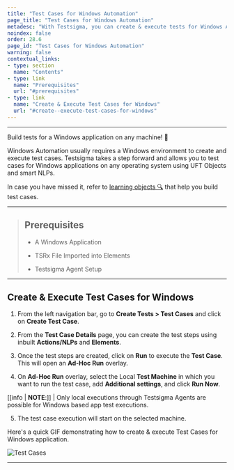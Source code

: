 ```yaml
---
title: "Test Cases for Windows Automation"
page_title: "Test Cases for Windows Automation"
metadesc: "With Testsigma, you can create & execute tests for Windows Applications from the cloud using Testsigma Agent | Learn how to build tests for Windows Automation"
noindex: false
order: 28.6
page_id: "Test Cases for Windows Automation"
warning: false
contextual_links:
- type: section
  name: "Contents"
- type: link
  name: "Prerequisites"
  url: "#prerequisites"
- type: link
  name: "Create & Execute Test Cases for Windows"
  url: "#create--execute-test-cases-for-windows"
---
```


---

Build tests for a Windows application on any machine! 🚀

Windows Automation usually requires a Windows environment to create and execute test cases. Testsigma takes a step forward and allows you to test cases for Windows applications on any operating system using UFT Objects and smart NLPs. 

In case you have missed it, refer to [learning objects 🔍](https://testsigma.com/docs/windows-automation/object-learning/) that help you build test cases. 

---

> ## **Prerequisites**
> 
> - A Windows Application 
>
> - TSRx File Imported into Elements
> 
> - Testsigma Agent Setup

---

## **Create & Execute Test Cases for Windows**

1. From the left navigation bar, go to **Create Tests > Test Cases** and click on **Create Test Case**.

2. From the **Test Case Details** page, you can create the test steps using inbuilt **Actions/NLPs** and **Elements**. 

3. Once the test steps are created, click on **Run** to execute the **Test Case**. This will open an **Ad-Hoc Run** overlay.

4. On  **Ad-Hoc Run** overlay, select the Local **Test Machine** in which you want to run the test case, add **Additional settings**, and click **Run Now**.
  
[[info | **NOTE**:]]
| Only local executions through Testsigma Agents are possible for Windows based app test executions.

5. The test case execution will start on the selected machine. 

Here's a quick GIF demonstrating how to create & execute Test Cases for Windows application.

![Test Cases](https://s3.amazonaws.com/static-docs.testsigma.com/new_images/projects/applications/TestCasesWinAdv.gif)

---